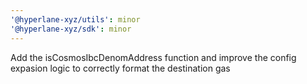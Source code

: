 ```yaml
---
'@hyperlane-xyz/utils': minor
'@hyperlane-xyz/sdk': minor
---
```


Add the isCosmosIbcDenomAddress function and improve the config expasion logic to correctly format the destination gas
